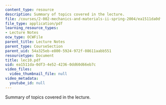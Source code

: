 ```yaml
---
content_type: resource
description: Summary of topics covered in the lecture.
file: /courses/2-002-mechanics-and-materials-ii-spring-2004/ea1511da0df34e5242360dd60d66eb7c_lec10.pdf
file_type: application/pdf
learning_resource_types:
- Lecture Notes
ocw_type: OCWFile
parent_title: Lecture Notes
parent_type: CourseSection
parent_uid: 54a325eb-e800-5924-972f-08611aabb551
resourcetype: Document
title: lec10.pdf
uid: ea1511da-0df3-4e52-4236-0dd60d66eb7c
video_files:
  video_thumbnail_file: null
video_metadata:
  youtube_id: null
---
```

Summary of topics covered in the lecture.